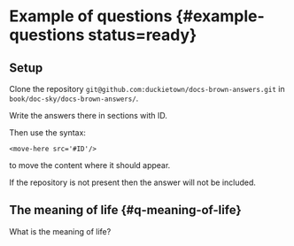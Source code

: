 <!-- # Building {#part:building status=ready} -->

<!-- # Networking {#part:networking status=ready} -->

<!-- # Physics {#part:physics status=ready} -->

<!-- # Debugging {#part:debugging status=ready} -->

<!-- # Communications {#part:communications status=ready} -->

<!-- # Transforms {#part:transforms status=ready} -->

<!-- # Sensors {#part:sensors status=ready} -->

<!-- # Estimation {#part:estimation status=ready} -->

<!-- # Motion Planning {#part:planning status=ready} -->

<!-- # PID and Controls {#part:planning status=ready} -->

<!-- # Localization and SLAM {#part:localizaion_slam status=ready} -->

<!-- # References {#part:references status=ready} -->



# Example of questions {#example-questions status=ready}

## Setup

Clone the repository `git@github.com:duckietown/docs-brown-answers.git` in `book/doc-sky/docs-brown-answers/`.

Write the answers there in sections with ID.

Then use the syntax:

<pre><code>&lt;move-here src='#ID'/&gt;</code></pre>

to move the content where it should appear.

If the repository is not present then the answer will not be included.


## The meaning of life {#q-meaning-of-life}

What is the meaning of life?


<move-here src='#subsub:q-meaning-of-life-answer'/>




